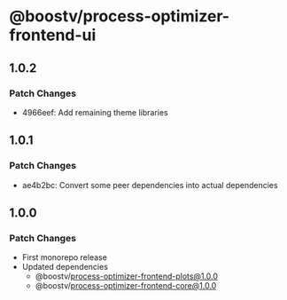 # @boostv/process-optimizer-frontend-ui

## 1.0.2

### Patch Changes

- 4966eef: Add remaining theme libraries

## 1.0.1

### Patch Changes

- ae4b2bc: Convert some peer dependencies into actual dependencies

## 1.0.0

### Patch Changes

- First monorepo release
- Updated dependencies
  - @boostv/process-optimizer-frontend-plots@1.0.0
  - @boostv/process-optimizer-frontend-core@1.0.0
